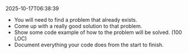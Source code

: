 2025-10-17T06:38:39

- You will need to find a problem that already exists.
- Come up with a really good solution to that problem.
- Show some code example of how to the problem will be solved. (100 LOC)
- Document everything your code does from the start to finish.

